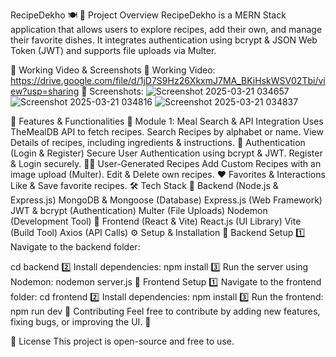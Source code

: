 RecipeDekho 🍽️
📌 Project Overview
RecipeDekho is a MERN Stack application that allows users to explore recipes, add their own, and manage their favorite dishes. It integrates authentication using bcrypt & JSON Web Token (JWT) and supports file uploads via Multer.

🔗 Working Video & Screenshots
📌 Working Video: https://drive.google.com/file/d/1jD7S9Hz26XkxmJ7MA_BKiHskWSV02Tbi/view?usp=sharing
📸 Screenshots:
![Screenshot 2025-03-21 034657](https://github.com/user-attachments/assets/62e686af-5f7a-415f-b434-6db5f0169bea)
![Screenshot 2025-03-21 034816](https://github.com/user-attachments/assets/835cd38a-9a46-4e64-98fb-cc8055c07d88)
![Screenshot 2025-03-21 034837](https://github.com/user-attachments/assets/7c4d4ebd-2b41-49ba-8a3b-b9c2bc65bd8c)

🚀 Features & Functionalities
🍔 Module 1: Meal Search & API Integration
Uses TheMealDB API to fetch recipes.
Search Recipes by alphabet or name.
View Details of recipes, including ingredients & instructions.
🔑 Authentication (Login & Register)
Secure User Authentication using bcrypt & JWT.
Register & Login securely.
👨‍🍳 User-Generated Recipes
Add Custom Recipes with an image upload (Multer).
Edit & Delete own recipes.
❤️ Favorites & Interactions
Like & Save favorite recipes.
🛠️ Tech Stack
🔹 Backend (Node.js & Express.js)
MongoDB & Mongoose (Database)
Express.js (Web Framework)
JWT & bcrypt (Authentication)
Multer (File Uploads)
Nodemon (Development Tool)
🔹 Frontend (React & Vite)
React.js (UI Library)
Vite (Build Tool)
Axios (API Calls)
⚙️ Setup & Installation
🔹 Backend Setup
1️⃣ Navigate to the backend folder:

cd backend
2️⃣ Install dependencies:
npm install
3️⃣ Run the server using Nodemon:
nodemon server.js
🔹 Frontend Setup
1️⃣ Navigate to the frontend folder:
cd frontend
2️⃣ Install dependencies:
npm install
3️⃣ Run the frontend:
npm run dev
📝 Contributing
Feel free to contribute by adding new features, fixing bugs, or improving the UI. 🚀

📄 License
This project is open-source and free to use.
